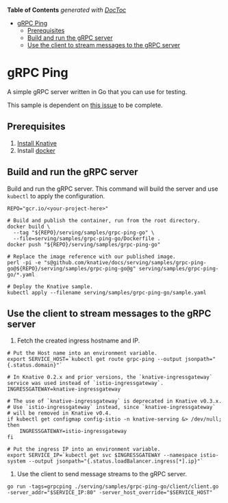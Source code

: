 <!-- START doctoc generated TOC please keep comment here to allow auto update -->
<!-- DON'T EDIT THIS SECTION, INSTEAD RE-RUN doctoc TO UPDATE -->
**Table of Contents**  *generated with [DocToc](https://github.com/thlorenz/doctoc)*

- [gRPC Ping](#grpc-ping)
  - [Prerequisites](#prerequisites)
  - [Build and run the gRPC server](#build-and-run-the-grpc-server)
  - [Use the client to stream messages to the gRPC server](#use-the-client-to-stream-messages-to-the-grpc-server)

<!-- END doctoc generated TOC please keep comment here to allow auto update -->

# gRPC Ping

A simple gRPC server written in Go that you can use for testing.

This sample is dependent on
[this issue](https://github.com/knative/serving/issues/1047) to be complete.

## Prerequisites

1. [Install Knative](https://github.com/knative/docs/blob/master/install/README.md)
1. Install [docker](https://www.docker.com/)

## Build and run the gRPC server

Build and run the gRPC server. This command will build the server and use
`kubectl` to apply the configuration.

```shell
REPO="gcr.io/<your-project-here>"

# Build and publish the container, run from the root directory.
docker build \
  --tag "${REPO}/serving/samples/grpc-ping-go" \
  --file=serving/samples/grpc-ping-go/Dockerfile .
docker push "${REPO}/serving/samples/grpc-ping-go"

# Replace the image reference with our published image.
perl -pi -e "s@github.com/knative/docs/serving/samples/grpc-ping-go@${REPO}/serving/samples/grpc-ping-go@g" serving/samples/grpc-ping-go/*.yaml

# Deploy the Knative sample.
kubectl apply --filename serving/samples/grpc-ping-go/sample.yaml
```

## Use the client to stream messages to the gRPC server

1. Fetch the created ingress hostname and IP.

```shell
# Put the Host name into an environment variable.
export SERVICE_HOST=`kubectl get route grpc-ping --output jsonpath="{.status.domain}"`

# In Knative 0.2.x and prior versions, the `knative-ingressgateway` service was used instead of `istio-ingressgateway`.
INGRESSGATEWAY=knative-ingressgateway

# The use of `knative-ingressgateway` is deprecated in Knative v0.3.x.
# Use `istio-ingressgateway` instead, since `knative-ingressgateway`
# will be removed in Knative v0.4.
if kubectl get configmap config-istio -n knative-serving &> /dev/null; then
    INGRESSGATEWAY=istio-ingressgateway
fi

# Put the ingress IP into an environment variable.
export SERVICE_IP=`kubectl get svc $INGRESSGATEWAY --namespace istio-system --output jsonpath="{.status.loadBalancer.ingress[*].ip}"`
```

1. Use the client to send message streams to the gRPC server.

```shell
go run -tags=grpcping ./serving/samples/grpc-ping-go/client/client.go -server_addr="$SERVICE_IP:80" -server_host_override="$SERVICE_HOST"
```
